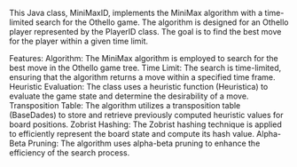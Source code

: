 This Java class, MiniMaxID, implements the MiniMax algorithm with a time-limited search for the Othello game. The algorithm is designed for an Othello player represented by the PlayerID class. The goal is to find the best move for the player within a given time limit.

Features:
Algorithm: The MiniMax algorithm is employed to search for the best move in the Othello game tree.
Time Limit: The search is time-limited, ensuring that the algorithm returns a move within a specified time frame.
Heuristic Evaluation: The class uses a heuristic function (Heuristica) to evaluate the game state and determine the desirability of a move.
Transposition Table: The algorithm utilizes a transposition table (BaseDades) to store and retrieve previously computed heuristic values for board positions.
Zobrist Hashing: The Zobrist hashing technique is applied to efficiently represent the board state and compute its hash value.
Alpha-Beta Pruning: The algorithm uses alpha-beta pruning to enhance the efficiency of the search process.

